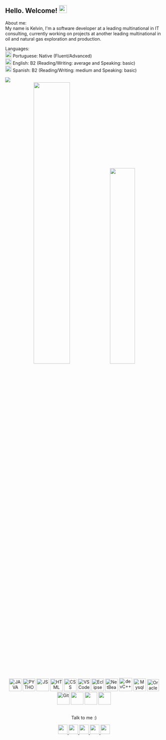 <div  align=left> <!-- APRESENTAÇÃO -->
	<h2>
		Hello. Welcome!
		<img width=25px src="https://cdn.icon-icons.com/icons2/2087/PNG/512/brazil_icon_127818.png"/>
	</h2>
	<p>
		About me: <br>
	My name is Kelvin, I'm a software developer at a leading multinational in IT consulting, currently working on projects at another leading multinational in oil and natural gas exploration and production.  <br>
	</p>
	<p>
		Languages: <br>
		<img width=20px src="https://cdn.icon-icons.com/icons2/2087/PNG/512/brazil_icon_127818.png"/>
		Portuguese: Native (Fluent/Advanced) <br>
		<img width=20px src="https://cdn.icon-icons.com/icons2/2087/PNG/512/united_states_icon_127943.png"/>
		English: B2 (Reading/Writing: average and Speaking: basic) <br>
		<img width=20px src="https://cdn.icon-icons.com/icons2/2087/PNG/512/spain_icon_127825.png"/>
		Spanish: B2 (Reading/Writing: medium and Speaking: basic) <br>
	</p>
		<img src="https://komarev.com/ghpvc/?username=KelvinMarcondes&color=58a6ff&style=flat"/><br>
</div> <!-- APRESENTAÇÃO -->
<div align=center> <!--Painels-->
	<img width=48% src="https://github-readme-stats.vercel.app/api?username=KelvinMarcondes&show_icons=true&theme=dark&icon_color=58a6ff&border_color=000000&border_radius=20&title_color=58a6ff&bg_color=151515&custom_title=Kelvin%20Marcondes"/>
	<img width=40% src="https://github-readme-stats.vercel.app/api/top-langs/?username=KelvinMarcondes&layout=compact&theme=dark&border_color=000000&border_radius=20&&langs_count=6&title_color=58a6ff"/>

</div> <!--Painels-->

##

<div align=center> <!--Ferramentas-->
	<img src="https://cdn.icon-icons.com/icons2/2108/PNG/512/java_icon_130901.png" title="JAVA" alt="JAVA" widht="40" height="40"/>
	<img src="https://cdn.icon-icons.com/icons2/2108/PNG/512/python_icon_130849.png" title="PYTHON" alt="PYTHON" widht="40" height="40"/>
	<img src="https://cdn.icon-icons.com/icons2/2415/PNG/512/javascript_original_logo_icon_146455.png" title="JS" alt="JS" widht="40" height="40"/>
	<img src="https://cdn.icon-icons.com/icons2/2107/PNG/512/file_type_html_icon_130541.png" title="HTML" alt="HTML" widht="40" height="40"/>
	<img src="https://cdn.icon-icons.com/icons2/2107/PNG/512/file_type_css_icon_130661.png" title="CSS" alt="CSS" widht="40" height="40"/>
	<img src="https://visualstudio.microsoft.com/wp-content/uploads/2019/06/vs-code-responsive-01.svg" title="VSCode" alt="VSCode" widht="40" height="40"/>
	<img src="https://cdn.icon-icons.com/icons2/1381/PNG/512/eclipse_94656.png" title="Eclipse" alt="Eclipse" widht="40" height="40"/>
	<img src="https://cdn.icon-icons.com/icons2/1381/PNG/512/netbeans_94416.png" title="NetBeans" alt="NetBeans" widht="40" height="40"/>
	<img src="https://cdn.icon-icons.com/icons2/183/PNG/256/Dev_22513.png" title="devC++" alt="devC++" widht="42" height="42"/>
	<img src="https://cdn.icon-icons.com/icons2/1381/PNG/512/mysqlworkbench_93532.png" title="Mysql" alt="Mysql" widht="40" height="40"/>
	<img src="https://cdn.icon-icons.com/icons2/2699/PNG/512/oracle_logo_icon_168918.png" title="OracleDB" alt="OracleDB" widht="38" height="38"/>
	<img src="https://cdn.icon-icons.com/icons2/2107/PNG/512/file_type_git_icon_130581.png" title="Git" alt="Git" widht="40" height="40"/>
	<img src="" title="" alt="" height="40"/>
	<img src="" title="" alt="" height="40"/>
	<img src="" title="" alt="" height="40"/>
</div> <!--Ferramentas-->

##
	
<div align=center> <!--Social-->
	<p>Talk to me :)</p>
	<a href="https://api.whatsapp.com/send?phone=5511973480829">
	<img src="https://img.shields.io/badge/WhatsApp-25D366?style=for-the-badge&logo=whatsapp&logoColor=white" height="30"/>
	</a>
	<a href="https://www.linkedin.com/in/kelvin-marcondes/">
	<img src="https://img.shields.io/badge/LinkedIn-0077B5?style=for-the-badge&logo=linkedin&logoColor=white" height="30"/>
	</a>
	<a href="mailto:kelvindesouza@hotmail.com">
	<img src="https://img.shields.io/badge/Microsoft_Outlook-0078D4?style=for-the-badge&logo=microsoft-outlook&logoColor=white" height="30"/>
	</a>
	<a href="https://www.facebook.com/KelvinMarcondees">
	<img src="https://img.shields.io/badge/Facebook-1877F2?style=for-the-badge&logo=facebook&logoColor=white" height="30"/>
	</a>
	<a href="https://www.instagram.com/kelvinmarcondees/">
	<img src="https://img.shields.io/badge/Instagram-E4405F?style=for-the-badge&logo=instagram&logoColor=white" height="30"/>
	</a>
</div> <!--Social-->

##

